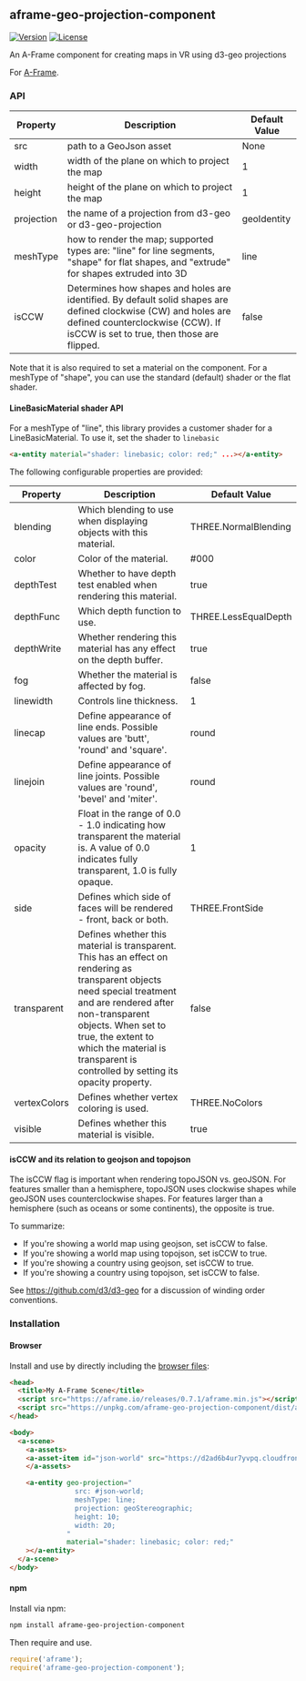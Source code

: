## aframe-geo-projection-component

[![Version](http://img.shields.io/npm/v/aframe-geo-projection-component.svg?style=flat-square)](https://npmjs.org/package/aframe-geo-projection-component)
[![License](http://img.shields.io/npm/l/aframe-geo-projection-component.svg?style=flat-square)](https://npmjs.org/package/aframe-geo-projection-component)

An A-Frame component for creating maps in VR using d3-geo projections

For [A-Frame](https://aframe.io).

### API

| Property | Description | Default Value |
| -------- | ----------- | ------------- |
| src      | path to a GeoJson asset | None              |
| width      | width of the plane on which to project the map | 1              |
| height      | height of the plane on which to project the map | 1              |
| projection | the name of a projection from d3-geo or d3-geo-projection | geoIdentity |
| meshType | how to render the map; supported types are: "line" for line segments, "shape" for flat shapes, and "extrude" for shapes extruded into 3D | line |
| isCCW | Determines how shapes and holes are identified.  By default solid shapes are defined clockwise (CW) and holes are defined counterclockwise (CCW). If isCCW is set to true, then those are flipped. | false |

Note that it is also required to set a material on the component.  For a meshType of "shape", you can use the standard (default) shader
or the flat shader.

#### LineBasicMaterial shader API
For a meshType of "line", this library provides a customer shader for a LineBasicMaterial.  To use it,
set the shader to `linebasic`
```html
<a-entity material="shader: linebasic; color: red;" ...></a-entity>
```

The following configurable properties are provided:

| Property | Description | Default Value |
| -------- | ----------- | ------------- |
| blending | Which blending to use when displaying objects with this material. | THREE.NormalBlending |
| color | Color of the material. | #000 |
| depthTest | Whether to have depth test enabled when rendering this material. | true |
| depthFunc | Which depth function to use. | THREE.LessEqualDepth |
| depthWrite | Whether rendering this material has any effect on the depth buffer. | true |
| fog | Whether the material is affected by fog. | false |
| linewidth | Controls line thickness. | 1 |
| linecap | Define appearance of line ends. Possible values are 'butt', 'round' and 'square'. | round |
| linejoin | Define appearance of line joints. Possible values are 'round', 'bevel' and 'miter'. | round |
| opacity | Float in the range of 0.0 - 1.0 indicating how transparent the material is. A value of 0.0 indicates fully transparent, 1.0 is fully opaque. | 1 |
| side | Defines which side of faces will be rendered - front, back or both. | THREE.FrontSide |
| transparent | Defines whether this material is transparent. This has an effect on rendering as transparent objects need special treatment and are rendered after non-transparent objects. When set to true, the extent to which the material is transparent is controlled by setting its opacity property.| false |
| vertexColors | Defines whether vertex coloring is used. | THREE.NoColors |
| visible | Defines whether this material is visible. | true |

#### isCCW and its relation to geojson and topojson

The isCCW flag is important when rendering topoJSON vs. geoJSON.  For
features smaller than a hemisphere, topoJSON uses clockwise shapes while
geoJSON uses counterclockwise shapes.  For features larger than a
hemisphere (such as oceans or some continents), the opposite is true.

To summarize:
* If you're showing a world map using geojson, set isCCW to false.
* If you're showing a world map using topojson, set isCCW to true.
* If you're showing a country using geojson, set isCCW to true.
* If you're showing a country using topojson, set isCCW to false.

See https://github.com/d3/d3-geo for a discussion of winding order conventions.

### Installation

#### Browser

Install and use by directly including the [browser files](dist):

```html
<head>
  <title>My A-Frame Scene</title>
  <script src="https://aframe.io/releases/0.7.1/aframe.min.js"></script>
  <script src="https://unpkg.com/aframe-geo-projection-component/dist/aframe-geo-projection-component.min.js"></script>
</head>

<body>
  <a-scene>
    <a-assets>
    <a-asset-item id="json-world" src="https://d2ad6b4ur7yvpq.cloudfront.net/naturalearth-3.3.0/ne_50m_land.geojson" />
    </a-assets>

    <a-entity geo-projection="
                src: #json-world;
                meshType: line;
                projection: geoStereographic;
                height: 10;
                width: 20;
              "
              material="shader: linebasic; color: red;"
    ></a-entity>
  </a-scene>
</body>
```

#### npm

Install via npm:

```bash
npm install aframe-geo-projection-component
```

Then require and use.

```js
require('aframe');
require('aframe-geo-projection-component');
```
